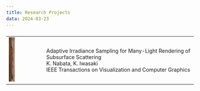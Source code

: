 ```yaml
---
title: Research Projects
data: 2024-03-23
---
```


###
<style>
td {
height: 120px;
text-align: left;
vertical-align: middle;
font face="Arial"
}
</style>

<table>
<tbody><tr>
<!--- <td width="160" height="120" valign="top"> -->
<td>
<img src="./img/tvcg2021.png" width="20%" height="120">
</td>
<!--- <td width="640" height="120" vertical-alignvalign="top"> -->
<td width="80%">
Adaptive Irradiance Sampling for Many-Light Rendering of Subsurface Scattering <br>
K. Nabata, K. Iwasaki <br>
IEEE Transactions on Visualization and Computer Graphics <br>
</td>
</tr>
</tbody>
</table>


